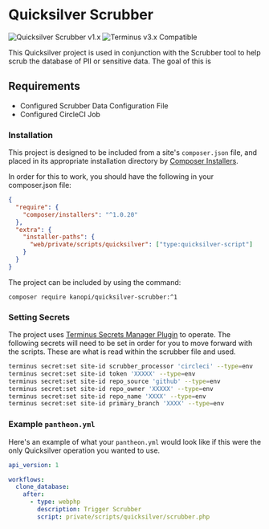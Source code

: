 # Quicksilver Scrubber

![Quicksilver Scrubber v1.x](https://img.shields.io/badge/Quicksilver_Scrubber-v1.x-green.svg)  ![Terminus v3.x Compatible](https://img.shields.io/badge/terminus-v3.x-green.svg)

This Quicksilver project is used in conjunction with the Scrubber tool to help scrub the database of PII or sensitive data. The goal of this is

## Requirements

- Configured Scrubber Data Configuration File
- Configured CircleCI Job

### Installation

This project is designed to be included from a site's `composer.json` file, and placed in its appropriate installation directory by [Composer Installers](https://github.com/composer/installers).

In order for this to work, you should have the following in your composer.json file:

```json
{
  "require": {
    "composer/installers": "^1.0.20"
  },
  "extra": {
    "installer-paths": {
      "web/private/scripts/quicksilver": ["type:quicksilver-script"]
    }
  }
}
```

The project can be included by using the command:

`composer require kanopi/quicksilver-scrubber:^1`

### Setting Secrets

The project uses [Terminus Secrets Manager Plugin](https://github.com/pantheon-systems/terminus-secrets-manager-plugin) to operate. The following secrets will need to be set in order for you
to move forward with the scripts. These are what is read within the scrubber file and used.

```bash
terminus secret:set site-id scrubber_processor 'circleci' --type=env
terminus secret:set site-id token 'XXXXX' --type=env
terminus secret:set site-id repo_source 'github' --type=env
terminus secret:set site-id repo_owner 'XXXXX' --type=env
terminus secret:set site-id repo_name 'XXXX' --type=env
terminus secret:set site-id primary_branch 'XXXX' --type=env
```

### Example `pantheon.yml`

Here's an example of what your `pantheon.yml` would look like if this were the only Quicksilver operation you wanted to use.

```yaml
api_version: 1

workflows:
  clone_database:
    after:
      - type: webphp
        description: Trigger Scrubber
        script: private/scripts/quicksilver/scrubber.php
```
